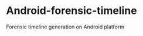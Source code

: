 Android-forensic-timeline
=========================

Forensic timeline generation on Android platform
